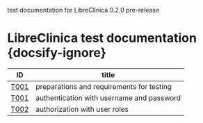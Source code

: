 
test documentation for LibreClinica 0.2.0 pre-release

# LibreClinica test documentation {docsify-ignore}

| ID | title |
| -- | ----- |
| [T001](t000.md) | preparations and requirements for testing |
| [T001](t001.md) | authentication with username and password |
| [T002](t002.md) | authorization with user roles |
